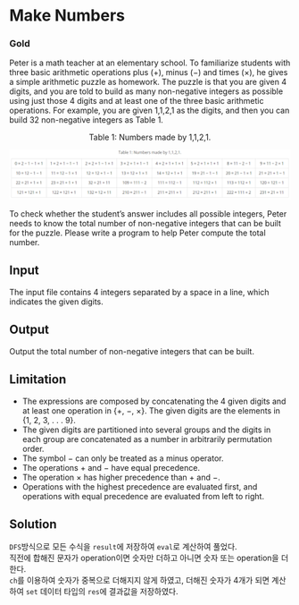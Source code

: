 # Make Numbers

### Gold

Peter is a math teacher at an elementary school. To familiarize students with three basic arithmetic operations plus (+), minus (−) and times (×), he gives a simple arithmetic puzzle as homework. The puzzle is that you are given 4 digits, and you are told to build as many non-negative integers as possible using just those 4 digits and at least one of the three basic arithmetic operations. For example, you are given 1,1,2,1 as the digits, and then you can build 32 non-negative integers as Table 1.

<center>Table 1: Numbers made by 1,1,2,1.</center>

![Table 1](./table_for_20257.PNG)

To check whether the student’s answer includes all possible integers, Peter needs to know the total number of non-negative integers that can be built for the puzzle. Please write a program to help Peter compute the total number.

## Input
The input file contains 4 integers separated by a space in a line, which indicates the given digits.

## Output
Output the total number of non-negative integers that can be built.

## Limitation
- The expressions are composed by concatenating the 4 given digits and at least one operation in {+, −, ×}. The given digits are the elements in {1, 2, 3, . . . 9}.
- The given digits are partitioned into several groups and the digits in each group are concatenated as a number in arbitrarily permutation order.
- The symbol − can only be treated as a minus operator.
- The operations + and − have equal precedence.
- The operation × has higher precedence than + and −.
- Operations with the highest precedence are evaluated first, and operations with equal precedence are evaluated from left to right.
  
## Solution
`DFS`방식으로 모든 수식을 `result`에 저장하여 `eval`로 계산하여 풀었다.  
직전에 합해진 문자가 operation이면 숫자만 더하고 아니면 숫자 또는 operation을 더한다.  
`ch`를 이용하여 숫자가 중복으로 더해지지 않게 하였고, 더해진 숫자가 4개가 되면 계산하여 `set` 데이터 타입의 `res`에 결과값을 저장하였다.
